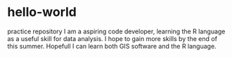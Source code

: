 # hello-world
practice repository
I am a aspiring code developer, learning the R language as a useful skill for data analysis. I hope to gain more skills
by the end of this summer. Hopefull I can learn both GIS software and the R language.
